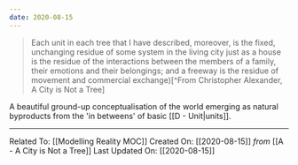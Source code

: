 ```yaml
---
date: 2020-08-15
---
```


>  Each unit in each tree that I have described, moreover, is the fixed, unchanging residue of some system in the living city just as a house is the residue of the interactions between the members of a family, their emotions and their belongings; and a freeway is the residue of movement and commercial exchange)[^From Christopher Alexander, A City is Not a Tree]

A beautiful ground-up conceptualisation of the world emerging as natural byproducts from the 'in betweens' of basic [[D - Unit|units]]. 

---

Related To: [[Modelling Reality MOC]]
Created On: [[2020-08-15]] *from* [[A - A City is Not a Tree]]
Last Updated On: [[2020-08-15]]